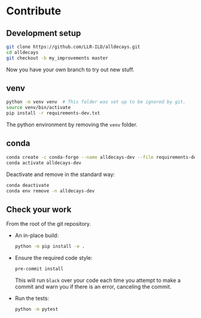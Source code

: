 # Contribute

## Development setup

```bash
git clone https://github.com/LLR-ILD/alldecays.git
cd alldecays
git checkout -b my_improvements master
```

Now you have your own branch to try out new stuff.

## venv

```bash
python -m venv venv  # This folder was set up to be ignored by git.
source venv/bin/activate
pip install -r requirements-dev.txt
```

The python environment by removing the `venv` folder.

## conda

```bash
conda create -c conda-forge --name alldecays-dev --file requirements-dev.txt
conda activate alldecays-dev
```

Deactivate and remove in the standard way:

```bash
conda deactivate
conda env remove -n alldecays-dev
```

## Check your work

From the root of the git repository.

* An in-place build:

    ```bash
    python -m pip install -e .
    ```

* Ensure the required code style:

    ```bash
    pre-commit install
    ```

    This will run `black` over your code each time you attempt to make a commit and warn you if there is an error, canceling the commit.

* Run the tests:

    ```bash
    python -m pytest
    ```
